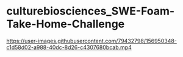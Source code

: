 # culturebiosciences_SWE-Foam-Take-Home-Challenge





https://user-images.githubusercontent.com/79432798/156950348-c1d58d02-a988-40dc-8d26-c4307680bcab.mp4

